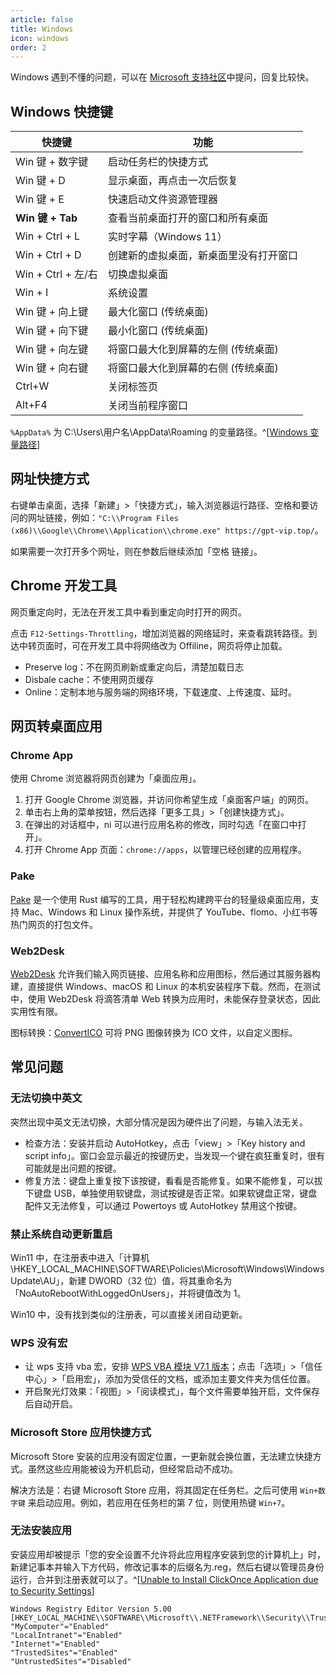 ```yaml
---
article: false
title: Windows
icon: windows
order: 2
---
```


Windows 遇到不懂的问题，可以在 [Microsoft 支持社区](https://answers.microsoft.com/zh-hans/)中提问，回复比较快。

## Windows 快捷键

| 快捷键             | 功能                                   |
| ------------------ | -------------------------------------- |
| Win 键 + 数字键    | 启动任务栏的快捷方式                   |
| Win 键 + D         | 显示桌面，再点击一次后恢复             |
| Win 键 + E         | 快速启动文件资源管理器                 |
| **Win 键 + Tab**   | 查看当前桌面打开的窗口和所有桌面       |
| Win + Ctrl + L     | 实时字幕（Windows 11）                 |
| Win + Ctrl + D     | 创建新的虚拟桌面，新桌面里没有打开窗口 |
| Win + Ctrl + 左/右 | 切换虚拟桌面                           |
| Win + I            | 系统设置                               |
| Win 键 + 向上键    | 最大化窗口 (传统桌面)                  |
| Win 键 + 向下键    | 最小化窗口 (传统桌面)                  |
| Win 键 + 向左键    | 将窗口最大化到屏幕的左侧 (传统桌面)    |
| Win 键 + 向右键    | 将窗口最大化到屏幕的右侧 (传统桌面)    |
| Ctrl+W             | 关闭标签页                             |
| Alt+F4             | 关闭当前程序窗口                       |

`%AppData%` 为 C:\Users\用户名\AppData\Roaming 的变量路径。^[[Windows 变量路径](https://blog.csdn.net/lijianbiao0/article/details/85118775)]

## 网址快捷方式

右键单击桌面，选择「新建」>「快捷方式」，输入浏览器运行路径、空格和要访问的网址链接，例如：`"C:\\Program Files (x86)\\Google\\Chrome\\Application\\chrome.exe" https://gpt-vip.top/`。

如果需要一次打开多个网址，则在参数后继续添加「空格 链接」。

## Chrome 开发工具

网页重定向时，无法在开发工具中看到重定向时打开的网页。

点击 `F12-Settings-Throttling`，增加浏览器的网络延时，来查看跳转路径。到达中转页面时，可在开发工具中将网络改为 Offiline，网页将停止加载。

- Preserve log：不在网页刷新或重定向后，清楚加载日志
- Disbale cache：不使用网页缓存
- Online：定制本地与服务端的网络环境，下载速度、上传速度、延时。

## 网页转桌面应用

### Chrome App

使用 Chrome 浏览器将网页创建为「桌面应用」。

1. 打开 Google Chrome 浏览器，并访问你希望生成「桌面客户端」的网页。
2. 单击右上角的菜单按钮，然后选择「更多工具」>「创建快捷方式」。
3. 在弹出的对话框中，ni 可以进行应用名称的修改，同时勾选「在窗口中打开」。
4. 打开 Chrome App 页面：`chrome://apps`，以管理已经创建的应用程序。

### Pake

[Pake](https://github.com/tw93/Pake) 是一个使用 Rust 编写的工具，用于轻松构建跨平台的轻量级桌面应用，支持 Mac、Windows 和 Linux 操作系统，并提供了 YouTube、flomo、小红书等热门网页的打包文件。

### Web2Desk

[Web2Desk](https://desktop.appmaker.xyz/) 允许我们输入网页链接、应用名称和应用图标，然后通过其服务器构建，直接提供 Windows、macOS 和 Linux 的本机安装程序下载。然而，在测试中，使用 Web2Desk 将滴答清单 Web 转换为应用时，未能保存登录状态，因此实用性有限。

图标转换：[ConvertICO](https://convertico.com/) 可将 PNG 图像转换为 ICO 文件，以自定义图标。

## 常见问题

### 无法切换中英文

突然出现中英文无法切换，大部分情况是因为硬件出了问题，与输入法无关。

- 检查方法：安装并启动 AutoHotkey，点击「view」>「Key history and script info」。窗口会显示最近的按键历史，当发现一个键在疯狂重复时，很有可能就是出问题的按键。
- 修复方法：键盘上重复按下该按键，看看是否能修复。如果不能修复，可以拔下键盘 USB，单独使用软键盘，测试按键是否正常。如果软键盘正常，键盘配件又无法修复，可以通过 Powertoys 或 AutoHotkey 禁用这个按键。

### 禁止系统自动更新重启

Win11 中，在注册表中进入「计算机\HKEY_LOCAL_MACHINE\SOFTWARE\Policies\Microsoft\Windows\WindowsUpdate\AU」，新建 DWORD（32 位）值，将其重命名为「NoAutoRebootWithLoggedOnUsers」，并将键值改为 1。

Win10 中，没有找到类似的注册表，可以直接关闭自动更新。

### WPS 没有宏

- 让 wps 支持 vba 宏，安排 [WPS VBA 模块 V7.1 版本](https://www.jyrd.com/media/6490.html)；点击「选项」>「信任中心」>「启用宏」，添加为受信任的文档，或添加主要文件夹为信任位置。
- 开启聚光灯效果：「视图」>「阅读模式」，每个文件需要单独开启，文件保存后自动开启。

### Microsoft Store 应用快捷方式

Microsoft Store 安装的应用没有固定位置，一更新就会换位置，无法建立快捷方式。虽然这些应用能被设为开机启动，但经常启动不成功。

解决方法是：右键 Microsoft Store 应用，将其固定在任务栏。之后可使用 `Win+数字键` 来启动应用。例如，若应用在任务栏的第 7 位，则使用热键 `Win+7`。

### 无法安装应用

安装应用却被提示「您的安全设置不允许将此应用程序安装到您的计算机上」时，新建记事本并输入下方代码，修改记事本的后缀名为.reg，然后右键以管理员身份运行，合并到注册表就可以了。^[[Unable to Install ClickOnce Application due to Security Settings](https://superuser.com/questions/1252575/unable-to-install-clickonce-application-due-to-security-settings-windows-10)]

```shell
Windows Registry Editor Version 5.00
[HKEY_LOCAL_MACHINE\\SOFTWARE\\Microsoft\\.NETFramework\\Security\\TrustManager\\PromptingLevel]
"MyComputer"="Enabled"
"LocalIntranet"="Enabled"
"Internet"="Enabled"
"TrustedSites"="Enabled"
"UntrustedSites"="Disabled"
```
